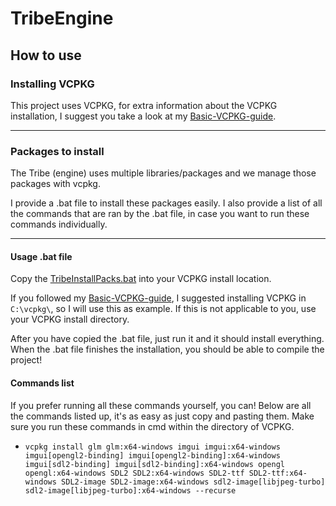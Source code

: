 # TribeEngine

## How to use
### Installing VCPKG
This project uses VCPKG, for extra information about the VCPKG installation, I suggest you take a look at my [Basic-VCPKG-guide](https://github.com/Tboske/Basic-VCPKG-guide/blob/main/README.md).

---

### Packages to install 
The Tribe (engine) uses multiple libraries/packages and we manage those packages with vcpkg. 

I provide a .bat file to install these packages easily. I also provide a list of all the commands that are ran by the .bat file, in case you want to run these commands individually.

---

#### Usage .bat file
Copy the [TribeInstallPacks.bat](https://github.com/Tboske/TribeEngine/blob/master/TribeInstallPacks.bat) into your VCPKG install location. 

If you followed my [Basic-VCPKG-guide](https://github.com/Tboske/Basic-VCPKG-guide/blob/main/README.md), I suggested installing VCPKG in `C:\vcpkg\`, so I will use this as example. If this is not applicable to you, use your VCPKG install directory.

After you have copied the .bat file, just run it and it should install everything. When the .bat file finishes the installation, you should be able to compile the project!

#### Commands list
If you prefer running all these commands yourself, you can! Below are all the commands listed up, it's as easy as just copy and pasting them. Make sure you run these commands in cmd within the directory of VCPKG.

- `vcpkg install glm glm:x64-windows imgui imgui:x64-windows imgui[opengl2-binding] imgui[opengl2-binding]:x64-windows imgui[sdl2-binding] imgui[sdl2-binding]:x64-windows opengl opengl:x64-windows SDL2 SDL2:x64-windows SDL2-ttf SDL2-ttf:x64-windows SDL2-image SDL2-image:x64-windows sdl2-image[libjpeg-turbo] sdl2-image[libjpeg-turbo]:x64-windows --recurse`

